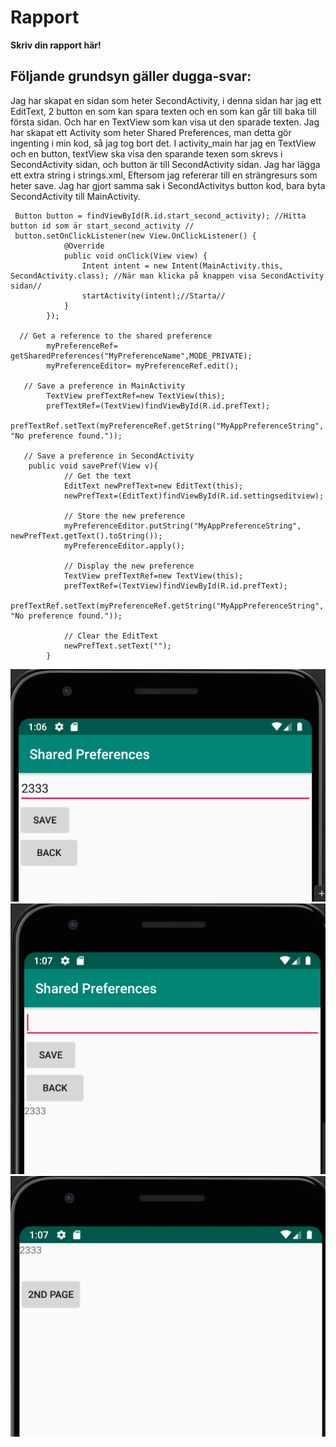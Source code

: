 
# Rapport

**Skriv din rapport här!**


## Följande grundsyn gäller dugga-svar:

Jag har skapat en sidan som heter SecondActivity, i denna sidan har jag ett EditText, 2 button en som kan spara texten och en som kan går till baka till första sidan. Och har en TextView som kan visa ut den sparade texten.
Jag har skapat ett Activity som heter Shared Preferences, man detta gör ingenting i min kod, så jag tog bort det.
I activity_main har jag en TextView och en button, textView ska visa den sparande texen som skrevs i SecondActivity sidan, och button är till SecondActivity sidan.
Jag har lägga ett extra string i strings.xml, Eftersom jag refererar till en strängresurs som heter save.
Jag har gjort samma sak i SecondActivitys button kod, bara byta SecondActivity till MainActivity.


```
 Button button = findViewById(R.id.start_second_activity); //Hitta button id som är start_second_activity //
 button.setOnClickListener(new View.OnClickListener() {
            @Override
            public void onClick(View view) {
                Intent intent = new Intent(MainActivity.this, SecondActivity.class); //När man klicka på knappen visa SecondActivity sidan//
                startActivity(intent);//Starta//
            }
        });
        
  // Get a reference to the shared preference
        myPreferenceRef= getSharedPreferences("MyPreferenceName",MODE_PRIVATE);
        myPreferenceEditor= myPreferenceRef.edit();
        
   // Save a preference in MainActivity
        TextView prefTextRef=new TextView(this);
        prefTextRef=(TextView)findViewById(R.id.prefText);
        prefTextRef.setText(myPreferenceRef.getString("MyAppPreferenceString", "No preference found."));
   
   // Save a preference in SecondActivity     
    public void savePref(View v){
            // Get the text
            EditText newPrefText=new EditText(this);
            newPrefText=(EditText)findViewById(R.id.settingseditview);

            // Store the new preference
            myPreferenceEditor.putString("MyAppPreferenceString", newPrefText.getText().toString());
            myPreferenceEditor.apply();

            // Display the new preference
            TextView prefTextRef=new TextView(this);
            prefTextRef=(TextView)findViewById(R.id.prefText);
            prefTextRef.setText(myPreferenceRef.getString("MyAppPreferenceString", "No preference found."));

            // Clear the EditText
            newPrefText.setText("");
        }
```



![](sharedPreferences01.png)
![](sharedPreferences02.png)
![](sharedPreferences03.png)

